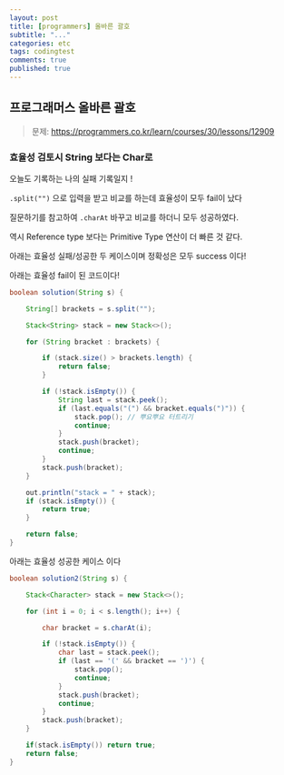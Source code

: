 ```yaml
---
layout: post
title: [programmers] 올바른 괄호
subtitle: "..."
categories: etc
tags: codingtest
comments: true
published: true
---
```


## 프로그래머스 올바른 괄호

> 문제: https://programmers.co.kr/learn/courses/30/lessons/12909

### 효율성 검토시 String 보다는 Char로

오늘도 기록하는 나의 실패 기록일지 !

`.split("")` 으로 입력을 받고 비교를 하는데 효율성이 모두 fail이 났다

질문하기를 참고하여 `.charAt` 바꾸고 비교를 하더니 모두 성공하였다.

역시 Reference type 보다는 Primitive Type 연산이 더 빠른 것 같다.

아래는 효율성 실패/성공한 두 케이스이며 정확성은 모두 success 이다!

아래는 효율성 fail이 된 코드이다!

```java
boolean solution(String s) {

    String[] brackets = s.split("");

    Stack<String> stack = new Stack<>();

    for (String bracket : brackets) {

        if (stack.size() > brackets.length) {
            return false;
        }

        if (!stack.isEmpty()) {
            String last = stack.peek();
            if (last.equals("(") && bracket.equals(")")) {
                stack.pop(); // 뿌요뿌요 터트리기
                continue;
            }
            stack.push(bracket);
            continue;
        }
        stack.push(bracket);
    }

    out.println("stack = " + stack);
    if (stack.isEmpty()) {
        return true;
    }

    return false;
}
```

아래는 효율성 성공한 케이스 이다

```java
boolean solution2(String s) {

    Stack<Character> stack = new Stack<>();

    for (int i = 0; i < s.length(); i++) {

        char bracket = s.charAt(i);

        if (!stack.isEmpty()) {
            char last = stack.peek();
            if (last == '(' && bracket == ')') {
                stack.pop();
                continue;
            }
            stack.push(bracket);
            continue;
        }
        stack.push(bracket);
    }

    if(stack.isEmpty()) return true;
    return false;
}
```
